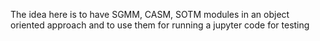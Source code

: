 The idea here is to have SGMM, CASM, SOTM modules in an object oriented approach and to use them for running a jupyter code for testing
